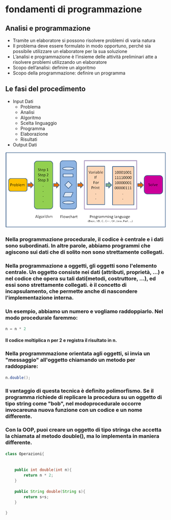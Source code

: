 # fondamenti di programmazione

## Analisi e programmazione

* Tramite un elaboratore si possono risolvere problemi di varia natura
* Il problema deve essere formulato in modo opportuno, perché sia possibile utilizzare un elaboratore per la sua soluzione
* L’analisi e programmazione è l’insieme delle attività preliminari atte a risolvere problemi utilizzando un elaboratore
* Scopo dell’analisi: definire un algoritmo
* Scopo della programmazione: definire un programma


## Le fasi del procedimento

* Input Dati
	* Problema
	* Analisi
	* Algoritmo
	* Scelta linguaggio
	* Programma
	* Elaborazione
	* Risultati
* Output Dati
  
![a cosa servono](a_cosa_servono.png)

### Nella programmazione procedurale, il codice è centrale e i dati sono subordinati. In altre parole, abbiamo programmi che agiscono sui dati che di solito non sono strettamente collegati.

### Nella programmazione a oggetti, gli oggetti sono l'elemento centrale. Un oggetto consiste nei dati (attributi, proprietà, ...) e nel codice che opera su tali dati(metodi, costruttore, ...), ed essi sono strettamente collegati. è il concetto di incapsulamento, che permette anche di nascondere l'implementazione interna.

### Un esempio, abbiamo un numero e vogliamo raddoppiarlo. Nel modo procedurale faremmo:

```java
n = n * 2
```
#### Il codice moltiplica n per 2 e registra il risultato in n.

### Nella programmmazione orientata agli oggetti, si invia un "messaggio" all'oggetto chiamando un metodo per raddoppiare:

```java
n.double();
```
### Il vantaggio di questa tecnica è definito polimorfismo. Se il programma richiede di replicare la procedura su un  oggetto di tipo string come "bob", nel modoprocedurale occorre invocareuna nuova funzione con un codice e un nome differente.

### Con la OOP, puoi creare un oggetto di tipo stringa che accetta la chiamata al metodo double(), ma lo implementa in maniera differente. 

```java
class Operazioni{
	

	public int double(int n){
		return n * 2;
	}

	public String double(String s){
		return s+s;
	}

}
```
